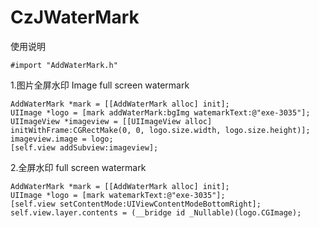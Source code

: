 # CzJWaterMark

使用说明

```object-c
#import "AddWaterMark.h"
```
1.图片全屏水印 Image full screen watermark


```object-c
AddWaterMark *mark = [[AddWaterMark alloc] init];
UIImage *logo = [mark addWaterMark:bgImg watemarkText:@"exe-3035"];
UIImageView *imageview = [[UIImageView alloc] initWithFrame:CGRectMake(0, 0, logo.size.width, logo.size.height)];
imageview.image = logo;
[self.view addSubview:imageview];
```

2.全屏水印  full screen watermark

```object-c
AddWaterMark *mark = [[AddWaterMark alloc] init];
UIImage *logo = [mark watemarkText:@"exe-3035"];
[self.view setContentMode:UIViewContentModeBottomRight];
self.view.layer.contents = (__bridge id _Nullable)(logo.CGImage);
```
